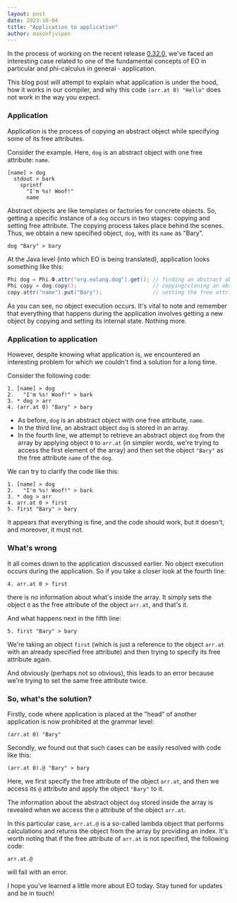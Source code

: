 ```yaml
---
layout: post
date: 2023-10-04
title: "Application to application"
author: maxonfjvipon
---
```


In the process of working on the recent release 
[0.32.0](https://github.com/objectionary/eo/releases/tag/0.32.0), we've faced an interesting case 
related to one of the fundamental concepts of EO in particular and phi-calculus in general - 
application.

This blog post will attempt to explain what application is under the hood, how it works in our 
compiler, and why this code `(arr.at 0) "Hello"` does not work in the way you expect.

<!--more-->

### Application
Application is the process of copying an abstract object while specifying some of its free 
attributes.

Consider the example. Here, `dog` is an abstract object with one free attribute: `name`.

```
[name] > dog
  stdout > bark
    sprintf
      "I'm %s! Woof!"
      name
```

Abstract objects are like templates or factories for concrete objects. So, getting a specific 
instance of a `dog` occurs in two stages: copying and setting free attribute. The copying process 
takes place behind the scenes. Thus, we obtain a new specified object, `dog`, with its `name` as 
"Bary".

```
dog "Bary" > bary
```

At the Java level (into which EO is being translated), application looks something like this:

```java
Phi dog = Phi.Ф.attr("org.eolang.dog").get(); // finding an abstract object "dog"
Phi copy = dog.copy();                        // copying/cloning an abstract object
copy.attr("name").put("Bary");                // setting the free attribute
```

As you can see, no object execution occurs. It's vital to note and remember that everything that 
happens during the application involves getting a new object by copying and setting its internal 
state. Nothing more.

### Application to application

However, despite knowing what application is, we encountered an interesting problem for which we 
couldn't find a solution for a long time.

Consider the following code:

```
1. [name] > dog
2.   "I'm %s! Woof!" > bark
3. * dog > arr
4. (arr.at 0) "Bary" > bary
```

- As before, `dog` is an abstract object with one free attribute, `name`.
- In the third line, an abstract object `dog` is stored in an array.
- In the fourth line, we attempt to retrieve an abstract object `dog` from the array by applying 
object `0` to `arr.at` (in simpler words, we're trying to access the first element of the array) 
and then set the object `"Bary"` as the free attribute `name` of the `dog`.

We can try to clarify the code like this:

```
1. [name] > dog
2.   "I'm %s! Woof!" > bark
3. * dog > arr
4. arr.at 0 > first
5. first "Bary" > bary
```

It appears that everything is fine, and the code should work, but it doesn't, and moreover, it must 
not.

### What's wrong

It all comes down to the application discussed earlier. No object execution occurs during the 
application. So if you take a closer look at the fourth line:

```
4. arr.at 0 > first
```

there is no information about what's inside the array. It simply sets the object `0` as the free 
attribute of the object `arr.at`, and that's it.

And what happens next in the fifth line:

```
5. first "Bary" > bary
```

We're taking an object `first` (which is just a reference to the object `arr.at` with an already 
specified free attribute) and then trying to specify its free attribute again.

And obviously (perhaps not so obvious), this leads to an error because we're trying to set the same 
free attribute twice.

### So, what's the solution?

Firstly, code where application is placed at the "head" of another application is now prohibited at 
the grammar level:

```
(arr.at 0) "Bary"
```

Secondly, we found out that such cases can be easily resolved with code like this:

```
(arr.at 0).@ "Bary" > bary
```

Here, we first specify the free attribute of the object `arr.at`, and then we access its `@` 
attribute and apply the object `"Bary"` to it.

The information about the abstract object `dog` stored inside the array is revealed when we access 
the `@` attribute of the object `arr.at`.

In this particular case, `arr.at.@` is a so-called lambda object that performs calculations and 
returns the object from the array by providing an index. It's worth noting that if the free 
attribute of `arr.at` is not specified, the following code:

```
arr.at.@
```

will fail with an error.

I hope you've learned a little more about EO today. Stay tuned for updates and be in touch!